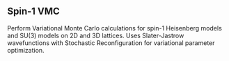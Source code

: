 ## Spin-1 VMC

Perform Variational Monte Carlo calculations for spin-1 Heisenberg models and SU(3) models on 2D and 3D lattices.  Uses Slater-Jastrow wavefunctions with Stochastic Reconfiguration for variational parameter optimization.
